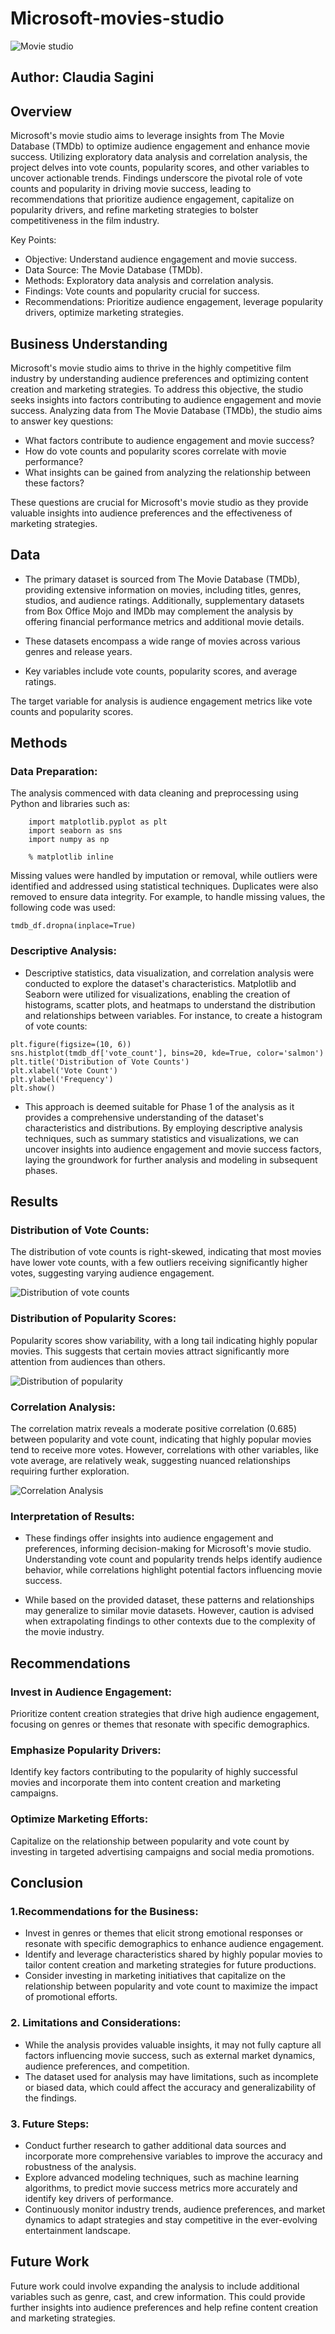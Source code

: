 # Microsoft-movies-studio
![Movie studio](images/studio.jpg)
## Author: Claudia Sagini

## Overview
Microsoft's movie studio aims to leverage insights from The Movie Database (TMDb) to optimize audience engagement and enhance movie success. Utilizing exploratory data analysis and correlation analysis, the project delves into vote counts, popularity scores, and other variables to uncover actionable trends. Findings underscore the pivotal role of vote counts and popularity in driving movie success, leading to recommendations that prioritize audience engagement, capitalize on popularity drivers, and refine marketing strategies to bolster competitiveness in the film industry.

Key Points:

* Objective: Understand audience engagement and movie success.
* Data Source: The Movie Database (TMDb).
* Methods: Exploratory data analysis and correlation analysis.
* Findings: Vote counts and popularity crucial for success.
* Recommendations: Prioritize audience engagement, leverage popularity drivers, optimize marketing strategies.


## Business Understanding
Microsoft's movie studio aims to thrive in the highly competitive film industry by understanding audience preferences and optimizing content creation and marketing strategies. To address this objective, the studio seeks insights into factors contributing to audience engagement and movie success. Analyzing data from The Movie Database (TMDb), the studio aims to answer key questions:

* What factors contribute to audience engagement and movie success?
* How do vote counts and popularity scores correlate with movie performance?
* What insights can be gained from analyzing the relationship between these factors?

These questions are crucial for Microsoft's movie studio as they provide valuable insights into audience preferences and the effectiveness of marketing strategies.



## Data
* The primary dataset is sourced from The Movie Database (TMDb), providing extensive information on movies, including titles, genres, studios, and audience ratings. Additionally, supplementary datasets from Box Office Mojo and IMDb may complement the analysis by offering financial performance metrics and additional movie details.

* These datasets encompass a wide range of movies across various genres and release years.
* Key variables include vote counts, popularity scores, and average ratings.

The target variable for analysis is audience engagement metrics like vote counts and popularity scores.

## Methods
### Data Preparation: 
The analysis commenced with data cleaning and preprocessing using Python and libraries such as:
```import pandas as pd
    import matplotlib.pyplot as plt
    import seaborn as sns
    import numpy as np

    % matplotlib inline
```
Missing values were handled by imputation or removal, while outliers were identified and addressed using statistical techniques. Duplicates were also removed to ensure data integrity.
For example, to handle missing values, the following code was used:

```tmdb_df.dropna(inplace=True)```

### Descriptive Analysis: 
* Descriptive statistics, data visualization, and correlation analysis were conducted to explore the dataset's characteristics. Matplotlib and Seaborn were utilized for visualizations, enabling the creation of histograms, scatter plots, and heatmaps to understand the distribution and relationships between variables. For instance, to create a histogram of vote counts:
```
plt.figure(figsize=(10, 6))
sns.histplot(tmdb_df['vote_count'], bins=20, kde=True, color='salmon')
plt.title('Distribution of Vote Counts')
plt.xlabel('Vote Count')
plt.ylabel('Frequency')
plt.show()
```
* This approach is deemed suitable for Phase 1 of the analysis as it provides a comprehensive understanding of the dataset's characteristics and distributions. By employing descriptive analysis techniques, such as summary statistics and visualizations, we can uncover insights into audience engagement and movie success factors, laying the groundwork for further analysis and modeling in subsequent phases.



## Results

### Distribution of Vote Counts: 
The distribution of vote counts is right-skewed, indicating that most movies have lower vote counts, with a few outliers receiving significantly higher votes, suggesting varying audience engagement.

<img src="images/Distribution_of_vote_counts.jpg" alt="Distribution of vote counts">

### Distribution of Popularity Scores: 
Popularity scores show variability, with a long tail indicating highly popular movies. This suggests that certain movies attract significantly more attention from audiences than others. 

<img src="images/Distribution_of_popularity.jpg" alt="Distribution of popularity">

### Correlation Analysis: 
The correlation matrix reveals a moderate positive correlation (0.685) between popularity and vote count, indicating that highly popular movies tend to receive more votes. However, correlations with other variables, like vote average, are relatively weak, suggesting nuanced relationships requiring further exploration. 

<img src="images/Correlation_analysis.jpg" alt="Correlation Analysis">

### Interpretation of Results:
* These findings offer insights into audience engagement and preferences, informing decision-making for Microsoft's movie studio. Understanding vote count and popularity trends helps identify audience behavior, while correlations highlight potential factors influencing movie success.

* While based on the provided dataset, these patterns and relationships may generalize to similar movie datasets. However, caution is advised when extrapolating findings to other contexts due to the complexity of the movie industry.

## Recommendations
### Invest in Audience Engagement:
Prioritize content creation strategies that drive high audience engagement, focusing on genres or themes that resonate with specific demographics.

### Emphasize Popularity Drivers: 
Identify key factors contributing to the popularity of highly successful movies and incorporate them into content creation and marketing campaigns.

### Optimize Marketing Efforts: 
Capitalize on the relationship between popularity and vote count by investing in targeted advertising campaigns and social media promotions.

## Conclusion

### 1.Recommendations for the Business:

* Invest in genres or themes that elicit strong emotional responses or resonate with specific demographics to enhance audience engagement.
* Identify and leverage characteristics shared by highly popular movies to tailor content creation and marketing strategies for future productions.
* Consider investing in marketing initiatives that capitalize on the relationship between popularity and vote count to maximize the impact of promotional efforts.

### 2. Limitations and Considerations:

* While the analysis provides valuable insights, it may not fully capture all factors influencing movie success, such as external market dynamics, audience preferences, and competition.
* The dataset used for analysis may have limitations, such as incomplete or biased data, which could affect the accuracy and generalizability of the findings.

### 3. Future Steps:

* Conduct further research to gather additional data sources and incorporate more comprehensive variables to improve the accuracy and robustness of the analysis.
* Explore advanced modeling techniques, such as machine learning algorithms, to predict movie success metrics more accurately and identify key drivers of performance.
* Continuously monitor industry trends, audience preferences, and market dynamics to adapt strategies and stay competitive in the ever-evolving entertainment landscape.


## Future Work
Future work could involve expanding the analysis to include additional variables such as genre, cast, and crew information. This could provide further insights into audience preferences and help refine content creation and marketing strategies.